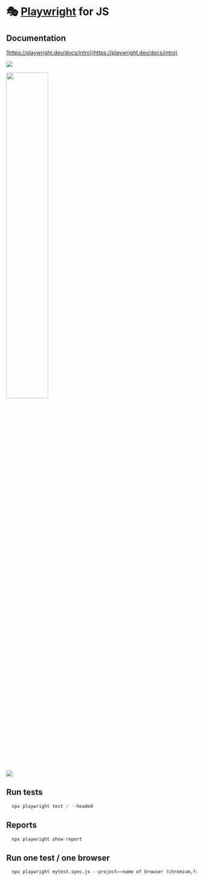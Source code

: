 # 🎭 [Playwright](https://playwright.dev) for JS
## Documentation

[https://playwright.dev/docs/intro](https://playwright.dev/docs/intro)

![](https://i.postimg.cc/c4qdRwqX/Screenshot-1.png)

<img src="https://i.postimg.cc/zvNF7h7f/elem.png"  width="47%" >

![](https://i.postimg.cc/L5XHc7wB/Screenshot-3.png)




## Run tests 

```py
  npx playwright test / --headed
```

## Reports

```py
  npx playwright show-report
```

## Run one test / one browser

```py
  npx playwright mytest.spec.js --project==name of browser (chromium,frefox..)
```
